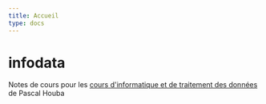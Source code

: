```yaml
---
title: Accueil
type: docs
---
```


# infodata

Notes de cours pour les [cours d'informatique et de traitement des données](https://apples-tell-rci.craft.me/C3LUACDxLYvgkX) de Pascal Houba



